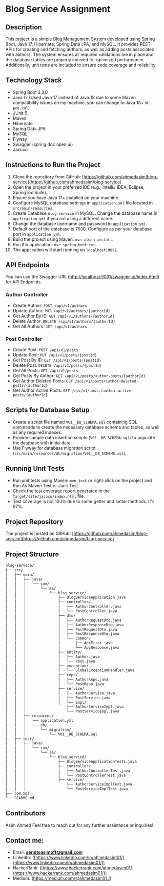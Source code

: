 # Blog Service Assignment

## Description
This project is a simple Blog Management System developed using Spring Boot, Java 17, Hibernate, Spring Data JPA, and MySQL. It provides REST APIs for creating and fetching authors, as well as adding posts associated with authors. The system ensures all required validations are in place and the database tables are properly indexed for optimized performance. Additionally, unit tests are included to ensure code coverage and reliability.

## Technology Stack
- Spring Boot 3.3.0
- Java 17 (Used Java 17 instead of Java 18 due to some Maven compatibility issues on my machine, you can change to Java 18+ in `pom.xml`)
- JUnit 5
- Maven
- Hibernate
- Spring Data JPA
- MySQL
- Flyway
- Swagger (spring doc open ui)
- Jacoco

## Instructions to Run the Project

1. Clone the repository from GitHub: [https://github.com/ahmedasim/blog-service](https://github.com/ahmedasim/blog-service)
2. Open the project in your preferred IDE (e.g., IntelliJ IDEA, Eclipse, SpringToolSuite).
3. Ensure you have Java 17+ installed on your machine.
4. Configure MySQL database settings in `application.yml` file located in `src/main/resources`.
5. Create Database `blog-service` in MySQL. Change the database name in `application.yml` if you are using a different name.
6. Change the database username and password in `application.yml`.
7. Default port of the database is 7000. Configure as per your database port in `application.yml`.
8. Build the project using Maven: `mvn clean install`.
9. Run the application: `mvn spring-boot:run`.
10. The application will start running on `localhost:9091`.

## API Endpoints
You can use the Swagger URL ([http://localhost:9091/swagger-ui/index.html](http://localhost:9091/swagger-ui/index.html)) for API Endpoints.

### Author Controller
- Create Author: `POST /api/v1/authors`
- Update Author: `PUT /api/v1/authors/{authorId}`
- Get Author By ID: `GET /api/v1/authors/{authorId}`
- Delete Author: `DELETE /api/v1/authors/{authorId}`
- Get All Authors: `GET /api/v1/authors`

### Post Controller
- Create Post: `POST /api/v1/posts`
- Update Post: `PUT /api/v1/posts/{postId}`
- Get Post By ID: `GET /api/v1/posts/{postId}`
- Delete Post: `DELETE /api/v1/posts/{postId}`
- Get All Posts: `GET /api/v1/posts`
- Get Posts By Author: `GET /api/v1/posts/author-posts/{authorId}`
- Get Author Deleted Posts: `GET /api/v1/posts/author-deleted-posts/{authorId}`
- Get Author Active Posts: `GET /api/v1/posts/author-active-posts/{authorId}`

## Scripts for Database Setup

- Create a script file named `V01__DB_SCHEMA.sql` containing SQL commands to create the necessary database schema and tables, as well as any required indexes.
- Provide sample data insertion scripts (`V01__DB_SCHEMA.sql`) to populate the database with initial data.
- Use Flyway for database migration script (`src/main/resources/db/migration/V01__DB_SCHEMA.sql`).

## Running Unit Tests

- Run unit tests using Maven: `mvn test` or right-click on the project and Run As Maven Test or Junit Test.
- Check the test coverage report generated in the `target/site/jacoco/index.html` file. 
- Test coverage is not 100% due to some getter and setter methods. It's 97%.

## Project Repository
The project is hosted on GitHub: [https://github.com/ahmedasim/blog-service](https://github.com/ahmedasim/blog-service)

## Project Structure

```markdown
blog-service/  
├── src/  
│   ├── main/  
│   │   ├── java/  
│   │   │   └── com/  
│   │   │       └── aa/  
│   │   │           └── blog_service/  
│   │   │               ├── BlogServiceApplication.java  
│   │   │               ├── controller/  
│   │   │               │   ├── AuthorController.java  
│   │   │               │   └── PostController.java  
│   │   │               ├── dto/  
│   │   │               │   ├── AuthorRequestDto.java  
│   │   │               │   ├── AuthorResponseDto.java  
│   │   │               │   ├── PostRequestDto.java  
│   │   │               │   ├── PostResponseDto.java  
│   │   │               │   └── common/  
│   │   │               │       ├── ApiError.java  
│   │   │               │       └── ApiResponse.java  
│   │   │               ├── entity/  
│   │   │               │   ├── Author.java  
│   │   │               │   └── Post.java  
│   │   │               ├── exception/  
│   │   │               │   └── GlobalExceptionHandler.java  
│   │   │               ├── repo/  
│   │   │               │   ├── AuthorRepo.java  
│   │   │               │   └── PostRepo.java  
│   │   │               ├── service/  
│   │   │               │   ├── AuthorService.java  
│   │   │               │   ├── PostService.java  
│   │   │               │   └── impl/  
│   │   │                   ├── AuthorServiceImpl.java  
│   │   │                   └── PostServiceImpl.java  
│   │   ├── resources/  
│   │   │   ├── application.yml  
│   │   │   └── db/  
│   │   │       └── migration/  
│   │   │           └── V01__DB_SCHEMA.sql  
│   ├── test/  
│   │   ├── java/  
│   │   │   └── com/  
│   │   │       └── aa/  
│   │   │           └── blog_service/  
│   │   │               ├── BlogServiceApplicationTests.java  
│   │   │               ├── controller/  
│   │   │               │   ├── AuthorControllerTest.java  
│   │   │               │   └── PostControllerTest.java  
│   │   │               ├── service/  
│   │   │                   ├── AuthorServiceImplTest.java  
│   │   │                   └── PostServiceImplTest.java  
├── pom.xml  
└── README.md  
```

## Contributors
Asim Ahmed
Feel free to reach out for any further assistance or inquiries!

## Contact me:
- Email: **sendtoasimoff@gmail.com**
- LinkedIn:  ([https://www.linkedin.com/in/ahmedasim01/](https://www.linkedin.com/in/ahmedasim01/))
- HackerRank: ([https://www.hackerrank.com/ahmedasim01/](https://www.hackerrank.com/ahmedasim01/))
- Medium: ([https://medium.com/@ahmedasim01 /](https://medium.com/@ahmedasim01/))
